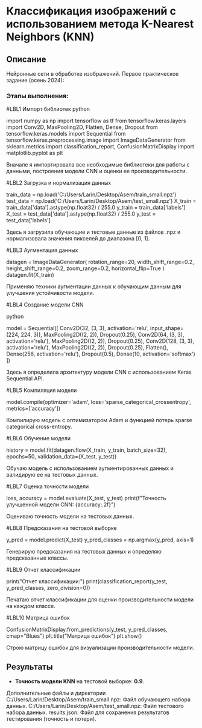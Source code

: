 # Классификация изображений с использованием метода K-Nearest Neighbors (KNN)
## Описание
Нейронные сети в обработке изображений. Первое практическое задание (осень 2024):

### Этапы выполнения:

#LBL1 Импорт библиотек python

import numpy as np
import tensorflow as tf
from tensorflow.keras.layers import Conv2D, MaxPooling2D, Flatten, Dense, Dropout
from tensorflow.keras.models import Sequential
from tensorflow.keras.preprocessing.image import ImageDataGenerator
from sklearn.metrics import classification_report, ConfusionMatrixDisplay
import matplotlib.pyplot as plt

Вначале я импортировала все необходимые библиотеки для работы с данными, построения модели CNN и оценки ее производительности.

#LBL2 Загрузка и нормализация данных

train_data = np.load('C:/Users/Larin/Desktop/Asem/train_small.npz')
test_data = np.load('C:/Users/Larin/Desktop/Asem/test_small.npz')
X_train = train_data['data'].astype(np.float32) / 255.0
y_train = train_data['labels']
X_test = test_data['data'].astype(np.float32) / 255.0
y_test = test_data['labels']

Здесь я загрузила обучающие и тестовые данные из файлов .npz и нормализовала значения пикселей до диапазона [0, 1].

#LBL3 Аугментация данных

datagen = ImageDataGenerator(
    rotation_range=20,
    width_shift_range=0.2,
    height_shift_range=0.2,
    zoom_range=0.2,
    horizontal_flip=True
)
datagen.fit(X_train)

Применяю техники аугментации данных к обучающим данным для улучшения устойчивости модели.

#LBL4 Создание модели CNN

python

model = Sequential([
    Conv2D(32, (3, 3), activation='relu', input_shape=(224, 224, 3)),
    MaxPooling2D((2, 2)),
    Dropout(0.25),
    Conv2D(64, (3, 3), activation='relu'),
    MaxPooling2D((2, 2)),
    Dropout(0.25),
    Conv2D(128, (3, 3), activation='relu'),
    MaxPooling2D((2, 2)),
    Dropout(0.25),
    Flatten(),
    Dense(256, activation='relu'),
    Dropout(0.5),
    Dense(10, activation='softmax')
])

Здесь я определила архитектуру модели CNN с использованием Keras Sequential API.

#LBL5 Компиляция модели

model.compile(optimizer='adam',
              loss='sparse_categorical_crossentropy',
              metrics=['accuracy'])

Компилирую модель с оптимизатором Adam и функцией потерь sparse categorical cross-entropy.

#LBL6 Обучение модели

history = model.fit(datagen.flow(X_train, y_train, batch_size=32),
                    epochs=50, validation_data=(X_test, y_test))

Обучаю модель с использованием аугментированных данных и валидирую ее на тестовых данных.

#LBL7 Оценка точности модели

loss, accuracy = model.evaluate(X_test, y_test)
print(f"Точность улучшенной модели CNN: {accuracy:.2f}")

Оцениваю точность модели на тестовых данных.

#LBL8 Предсказания на тестовой выборке

y_pred = model.predict(X_test)
y_pred_classes = np.argmax(y_pred, axis=1)

Генерирую предсказания на тестовых данных и определяю предсказанные классы.

#LBL9 Отчет классификации

print("Отчет классификации:")
print(classification_report(y_test, y_pred_classes, zero_division=0))

Печатаю отчет классификации для оценки производительности модели на каждом классе.

#LBL10 Матрица ошибок

ConfusionMatrixDisplay.from_predictions(y_test, y_pred_classes, cmap="Blues")
plt.title("Матрица ошибок")
plt.show()

Строю матрицу ошибок для визуализации производительности модели.

## Результаты
- **Точность модели KNN** на тестовой выборке: **0.9**.

Дополнительные файлы и директории
C:/Users/Larin/Desktop/Asem/train_small.npz: Файл обучающего набора данных.
C:/Users/Larin/Desktop/Asem/test_small.npz: Файл тестового набора данных.
results.json: Файл для сохранения результатов тестирования (точность и потери).
